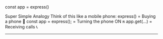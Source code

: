 const app = express()

Super Simple Analogy
Think of this like a mobile phone:
express() = Buying a phone 📱
const app = express(); = Turning the phone ON 🔛
app.get(...) = Receiving calls 📞

----------------------------------------------------------------------------
